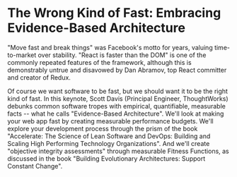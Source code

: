 # The Wrong Kind of Fast: Embracing Evidence-Based Architecture

"Move fast and break things" was Facebook's motto for years, valuing time-to-market over stability. "React is faster than the DOM" is one of the commonly repeated features of the framework, although this is demonstrably untrue and disavowed by Dan Abramov, top React committer and creator of Redux. 

Of course we want software to be fast, but we should want it to be the right kind of fast. In this keynote, Scott Davis (Principal Engineer, ThoughtWorks) debunks common software tropes with empirical, quantifiable, measurable facts -- what he calls "Evidence-Based Architecture". We'll look at making your web app fast by creating measurable performance budgets. We'll explore your development process through the prism of the book "Accelerate: The Science of Lean Software and DevOps: Building and Scaling High Performing Technology Organizations". And we'll create "objective integrity assessments" through measurable Fitness Functions, as discussed in the book "Building Evolutionary Architectures: Support Constant Change".

